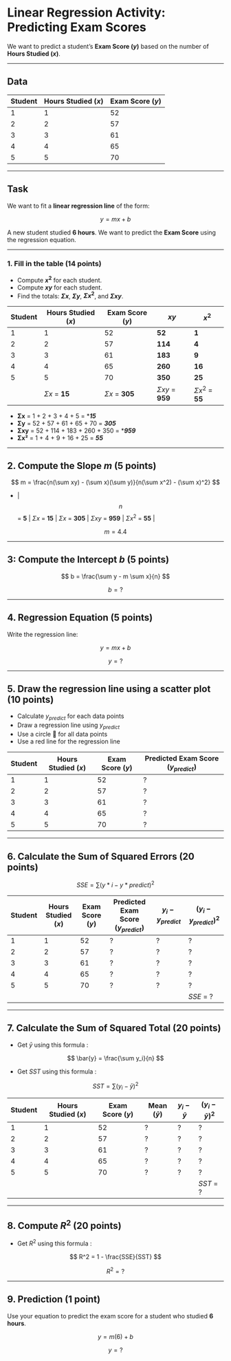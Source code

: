 # Linear Regression Activity: Predicting Exam Scores

We want to predict a student’s **Exam Score ($y$)** based on the number of **Hours Studied ($x$)**.

---

## Data

| Student | Hours Studied ($x$) | Exam Score ($y$) |
| ------- | ------------------- | ---------------- |
| 1       | 1                   | 52               |
| 2       | 2                   | 57               |
| 3       | 3                   | 61               |
| 4       | 4                   | 65               |
| 5       | 5                   | 70               |

---

## Task

We want to fit a **linear regression line** of the form:

$$
y = mx + b
$$

A new student studied **6 hours**. We want to predict the **Exam Score** using the regression equation.

---

### 1. Fill in the table (14 points)

- Compute **$x^2$** for each student.
- Compute **$xy$** for each student.
- Find the totals: **$Σx$**, **$Σy$**, **$Σx^2$**, and **$Σxy$**.

| Student | Hours Studied ($x$) | Exam Score ($y$) | $xy$          | $x^2$          |
| ------- | ------------------- | ---------------- | ------------- | -------------- |
| 1       | 1                   | 52               | **52**         | **1**          |
| 2       | 2                   | 57               | **114**         | **4**          |
| 3       | 3                   | 61               | **183**         | **9**          |
| 4       | 4                   | 65               | **260**         | **16**          |
| 5       | 5                   | 70               | **350**         | **25**          |
|         | $Σx$ = **15**        | $Σx$ = **305**     | $Σxy$ = **959** | $Σx^2$ = **55** |

- **Σx** = 1 + 2 + 3 + 4 + 5 = ****15***
- **Σy** = 52 + 57 + 61 + 65 + 70 = ***305***
- **Σxy** = 52 + 114 + 183 + 260 + 350 = ****959***
- **Σx²** = 1 + 4 + 9 + 16 + 25 = ***55***

---

## 2. Compute the Slope $m$ (5 points)

$$
m = \frac{n(\sum xy) - (\sum x)(\sum y)}{n(\sum x^2) - (\sum x)^2}
$$

- |   $$n$$ = **5**      | $Σx$ = **15**        | $Σx$ = **305**     | $Σxy$ = **959** | $Σx^2$ = **55** |

$$
m = 4.4
$$

---

## 3: Compute the Intercept $b$ (5 points)

$$
b = \frac{\sum y - m \sum x}{n}
$$

$$
b = ?
$$

---

## 4. Regression Equation (5 points)

Write the regression line:

$$
y = mx + b
$$

$$
y = ?
$$

---

## 5. Draw the regression line using a scatter plot (10 points)

- Calculate $y_{predict}$ for each data points
- Draw a regression line using $y_{predict}$
- Use a circle 🔵 for all data points
- Use a red line for the regression line

| Student | Hours Studied ($x$) | Exam Score ($y$) | Predicted Exam Score ($y_{predict}$) |
| ------- | ------------------- | ---------------- | ------------------------------------ |
| 1       | 1                   | 52               | ?                                    |
| 2       | 2                   | 57               | ?                                    |
| 3       | 3                   | 61               | ?                                    |
| 4       | 4                   | 65               | ?                                    |
| 5       | 5                   | 70               | ?                                    |

---

## 6. Calculate the Sum of Squared Errors (20 points)

$$
SSE = \sum (y*i - y*{predict})^2
$$

| Student | Hours Studied ($x$) | Exam Score ($y$) | Predicted Exam Score ($y_{predict}$) | $y_i-y_{predict}$ | $(y_i-y_{predict})^2$ |
| ------- | ------------------- | ---------------- | ------------------------------------ | ----------------- | --------------------- |
| 1       | 1                   | 52               | ?                                    | ?                 | ?                     |
| 2       | 2                   | 57               | ?                                    | ?                 | ?                     |
| 3       | 3                   | 61               | ?                                    | ?                 | ?                     |
| 4       | 4                   | 65               | ?                                    | ?                 | ?                     |
| 5       | 5                   | 70               | ?                                    | ?                 | ?                     |
|         |                     |                  |                                      |                   | $SSE$ = ?             |

---

## 7. Calculate the Sum of Squared Total (20 points)

- Get $\bar{y}$ using this formula :

$$
\bar{y} = \frac{\sum y_i}{n}
$$

- Get $SST$ using this formula :

$$
SST = \sum (y_i - \bar{y})^2
$$

| Student | Hours Studied ($x$) | Exam Score ($y$) | Mean ($\bar{y}$) | $y_i-\bar{y}$ | $(y_i-\bar{y})^2$ |
| ------- | ------------------- | ---------------- | ---------------- | ------------- | ----------------- |
| 1       | 1                   | 52               | ?                | ?             | ?                 |
| 2       | 2                   | 57               | ?                | ?             | ?                 |
| 3       | 3                   | 61               | ?                | ?             | ?                 |
| 4       | 4                   | 65               | ?                | ?             | ?                 |
| 5       | 5                   | 70               | ?                | ?             | ?                 |
|         |                     |                  |                  |               | $SST$ = ?         |

---

## 8. Compute $R^2$ (20 points)

- Get $R^2$ using this formula :

$$
R^2 = 1 - \frac{SSE}{SST}
$$

$$
R^2 = ?
$$

---

## 9. Prediction (1 point)

Use your equation to predict the exam score for a student who studied **6 hours**.

$$
y = m(6) + b
$$

$$
y = ?
$$
